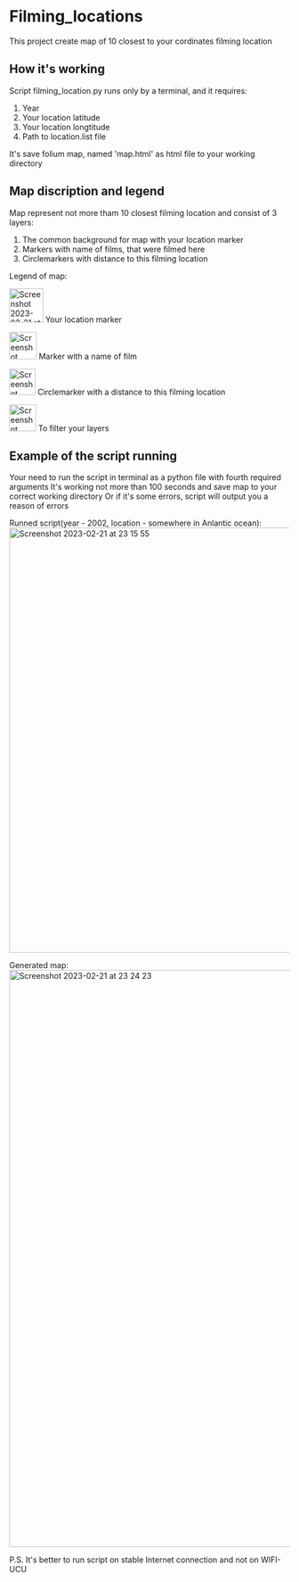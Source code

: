 # Filming_locations

This project create map of 10 closest to your cordinates filming location

## How it's working
Script filming_location.py runs only by a terminal, and it requires:
1) Year
2) Your location latitude
3) Your location longtitude
4) Path to location.list file

It's save folium map, named 'map.html' as html file to your working directory 

## Map discription and legend
Map represent not more tham 10 closest filming location and consist of 3 layers:
1) The common background for map with your location marker
2) Markers with name of films, that were filmed here
3) Circlemarkers with distance to this filming location

Legend of map:

<img width="61" alt="Screenshot 2023-02-21 at 23 02 38" src="https://user-images.githubusercontent.com/55399864/220459176-79efcff4-a56d-4786-9d10-3626fbbbe3ea.png"> Your location marker

<img width="49" alt="Screenshot 2023-02-21 at 23 09 55" src="https://user-images.githubusercontent.com/55399864/220459324-f0301f66-60de-4365-9b0f-1aa7c35fcd1d.png"> Marker with a name of film

<img width="47" alt="Screenshot 2023-02-21 at 23 09 48" src="https://user-images.githubusercontent.com/55399864/220459432-38caf63e-8dc2-4cc3-bb99-167093749ef1.png"> Circlemarker with a distance to this filming location

<img width="48" alt="Screenshot 2023-02-21 at 23 26 53" src="https://user-images.githubusercontent.com/55399864/220462223-cd9007ff-eb46-4946-b9ff-26f44df8ca02.png"> To filter your layers

## Example of the script running
Your need to run the script in terminal as a python file with fourth required arguments
It's working not more than 100 seconds and save map to your correct working directory
Or if it's some errors, script will output you a reason of errors

Runned script(year - 2002, location - somewhere in Anlantic ocean):
<img width="762" alt="Screenshot 2023-02-21 at 23 15 55" src="https://user-images.githubusercontent.com/55399864/220460339-1cc75701-0712-4e2a-ae6a-b307f61c21e1.png">

Generated map:
<img width="1035" alt="Screenshot 2023-02-21 at 23 24 23" src="https://user-images.githubusercontent.com/55399864/220461765-1c5154d2-54da-46f3-ab52-813618280c23.png">

P.S. It's better to run script on stable Internet connection and not on WIFI-UCU
